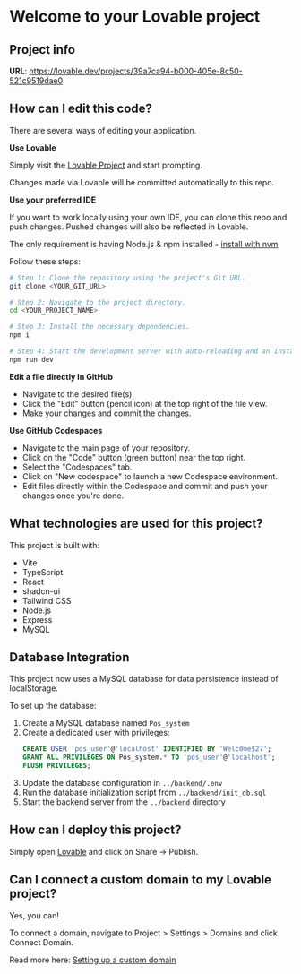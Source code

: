 # Welcome to your Lovable project

## Project info

**URL**: https://lovable.dev/projects/39a7ca94-b000-405e-8c50-521c9519dae0

## How can I edit this code?

There are several ways of editing your application.

**Use Lovable**

Simply visit the [Lovable Project](https://lovable.dev/projects/39a7ca94-b000-405e-8c50-521c9519dae0) and start prompting.

Changes made via Lovable will be committed automatically to this repo.

**Use your preferred IDE**

If you want to work locally using your own IDE, you can clone this repo and push changes. Pushed changes will also be reflected in Lovable.

The only requirement is having Node.js & npm installed - [install with nvm](https://github.com/nvm-sh/nvm#installing-and-updating)

Follow these steps:

```sh
# Step 1: Clone the repository using the project's Git URL.
git clone <YOUR_GIT_URL>

# Step 2: Navigate to the project directory.
cd <YOUR_PROJECT_NAME>

# Step 3: Install the necessary dependencies.
npm i

# Step 4: Start the development server with auto-reloading and an instant preview.
npm run dev
```

**Edit a file directly in GitHub**

- Navigate to the desired file(s).
- Click the "Edit" button (pencil icon) at the top right of the file view.
- Make your changes and commit the changes.

**Use GitHub Codespaces**

- Navigate to the main page of your repository.
- Click on the "Code" button (green button) near the top right.
- Select the "Codespaces" tab.
- Click on "New codespace" to launch a new Codespace environment.
- Edit files directly within the Codespace and commit and push your changes once you're done.

## What technologies are used for this project?

This project is built with:

- Vite
- TypeScript
- React
- shadcn-ui
- Tailwind CSS
- Node.js
- Express
- MySQL

## Database Integration

This project now uses a MySQL database for data persistence instead of localStorage. 

To set up the database:

1. Create a MySQL database named `Pos_system`
2. Create a dedicated user with privileges:
   ```sql
   CREATE USER 'pos_user'@'localhost' IDENTIFIED BY 'Welc0me$27';
   GRANT ALL PRIVILEGES ON Pos_system.* TO 'pos_user'@'localhost';
   FLUSH PRIVILEGES;
   ```
3. Update the database configuration in `../backend/.env`
4. Run the database initialization script from `../backend/init_db.sql`
5. Start the backend server from the `../backend` directory

## How can I deploy this project?

Simply open [Lovable](https://lovable.dev/projects/39a7ca94-b000-405e-8c50-521c9519dae0) and click on Share -> Publish.

## Can I connect a custom domain to my Lovable project?

Yes, you can!

To connect a domain, navigate to Project > Settings > Domains and click Connect Domain.

Read more here: [Setting up a custom domain](https://docs.lovable.dev/tips-tricks/custom-domain#step-by-step-guide)